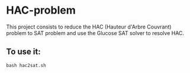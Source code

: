 # HAC-problem
This project consists to reduce the HAC (Hauteur d'Arbre Couvrant) problem to SAT problem and use the Glucose SAT solver to resolve HAC.

## To use it:
<code>bash hac2sat.sh</code>
